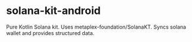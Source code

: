 # solana-kit-android
Pure Kotlin Solana kit. Uses metaplex-foundation/SolanaKT. Syncs solana wallet and provides structured data.
